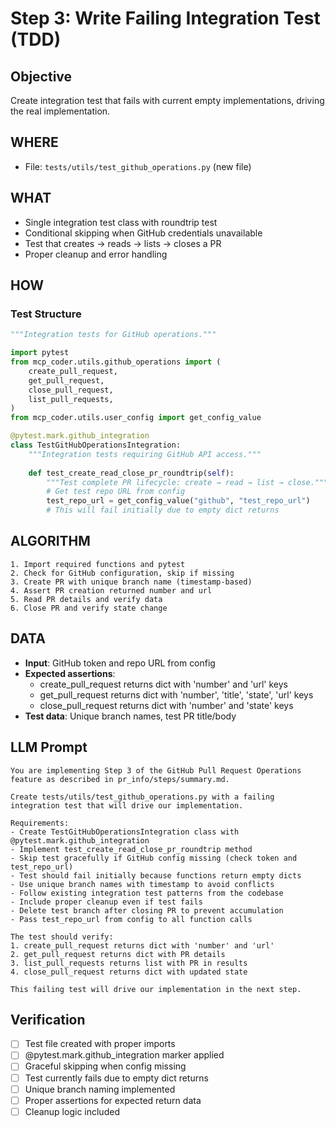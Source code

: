 # Step 3: Write Failing Integration Test (TDD)

## Objective
Create integration test that fails with current empty implementations, driving the real implementation.

## WHERE
- File: `tests/utils/test_github_operations.py` (new file)

## WHAT
- Single integration test class with roundtrip test
- Conditional skipping when GitHub credentials unavailable
- Test that creates → reads → lists → closes a PR
- Proper cleanup and error handling

## HOW
### Test Structure
```python
"""Integration tests for GitHub operations."""

import pytest
from mcp_coder.utils.github_operations import (
    create_pull_request,
    get_pull_request, 
    close_pull_request,
    list_pull_requests,
)
from mcp_coder.utils.user_config import get_config_value

@pytest.mark.github_integration
class TestGitHubOperationsIntegration:
    """Integration tests requiring GitHub API access."""
    
    def test_create_read_close_pr_roundtrip(self):
        """Test complete PR lifecycle: create → read → list → close."""
        # Get test repo URL from config
        test_repo_url = get_config_value("github", "test_repo_url")
        # This will fail initially due to empty dict returns
```

## ALGORITHM
```
1. Import required functions and pytest
2. Check for GitHub configuration, skip if missing
3. Create PR with unique branch name (timestamp-based)
4. Assert PR creation returned number and url
5. Read PR details and verify data
6. Close PR and verify state change
```

## DATA
- **Input**: GitHub token and repo URL from config
- **Expected assertions**:
  - create_pull_request returns dict with 'number' and 'url' keys
  - get_pull_request returns dict with 'number', 'title', 'state', 'url' keys  
  - close_pull_request returns dict with 'number' and 'state' keys
- **Test data**: Unique branch names, test PR title/body

## LLM Prompt
```
You are implementing Step 3 of the GitHub Pull Request Operations feature as described in pr_info/steps/summary.md.

Create tests/utils/test_github_operations.py with a failing integration test that will drive our implementation.

Requirements:
- Create TestGitHubOperationsIntegration class with @pytest.mark.github_integration
- Implement test_create_read_close_pr_roundtrip method
- Skip test gracefully if GitHub config missing (check token and test_repo_url)
- Test should fail initially because functions return empty dicts
- Use unique branch names with timestamp to avoid conflicts
- Follow existing integration test patterns from the codebase
- Include proper cleanup even if test fails
- Delete test branch after closing PR to prevent accumulation
- Pass test_repo_url from config to all function calls

The test should verify:
1. create_pull_request returns dict with 'number' and 'url'
2. get_pull_request returns dict with PR details
3. list_pull_requests returns list with PR in results
4. close_pull_request returns dict with updated state

This failing test will drive our implementation in the next step.
```

## Verification
- [ ] Test file created with proper imports
- [ ] @pytest.mark.github_integration marker applied
- [ ] Graceful skipping when config missing
- [ ] Test currently fails due to empty dict returns
- [ ] Unique branch naming implemented
- [ ] Proper assertions for expected return data
- [ ] Cleanup logic included
